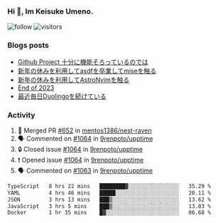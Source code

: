 ### Hi 👋, Im Keisuke Umeno.

<!--
**9renpoto/9renpoto** is a ✨ _special_ ✨ repository because its `README.md` (this file) appears on your GitHub profile.

Here are some ideas to get you started:

- 🔭 I’m currently working on ...
- 🌱 I’m currently learning ...
- 👯 I’m looking to collaborate on ...
- 🤔 I’m looking for help with ...
- 💬 Ask me about ...
- 📫 How to reach me: ...
- 😄 Pronouns: ...
- ⚡ Fun fact: ...
-->

![follow](https://img.shields.io/github/followers/9renpoto?label=Follow&style=social)
![visitors](https://komarev.com/ghpvc/?username=9renpoto&label=Profile%20views&color=0e75b6&style=flat)

### Blogs posts

<!-- BLOG-POST-LIST:START -->
- [Github Project 十分に機能そろっているのでは](https://9renpoto.win/entry/2024/01/14/gh-projects)
- [新年の休みを利用してasdfを卒業してmiseを触る](https://9renpoto.win/entry/2024/01/07/mise)
- [新年の休みを利用してAstroNvimを触る](https://9renpoto.win/entry/2024/01/03/new-year-holidays)
- [End of 2023](https://9renpoto.win/entry/2023/12/31/end)
- [最近毎日Duolingoを続けている](https://9renpoto.win/entry/2023/12/05/duolingo)
<!-- BLOG-POST-LIST:END -->

### Activity

<!--START_SECTION:activity-->
1. 🎉 Merged PR [#652](https://github.com/mentos1386/nest-raven/pull/652) in [mentos1386/nest-raven](https://github.com/mentos1386/nest-raven)
2. 🗣 Commented on [#1064](https://github.com/9renpoto/upptime/issues/1064#issuecomment-1902786270) in [9renpoto/upptime](https://github.com/9renpoto/upptime)
3. 🔒 Closed issue [#1064](https://github.com/9renpoto/upptime/issues/1064) in [9renpoto/upptime](https://github.com/9renpoto/upptime)
4. ❗ Opened issue [#1064](https://github.com/9renpoto/upptime/issues/1064) in [9renpoto/upptime](https://github.com/9renpoto/upptime)
5. 🗣 Commented on [#1063](https://github.com/9renpoto/upptime/issues/1063#issuecomment-1902763585) in [9renpoto/upptime](https://github.com/9renpoto/upptime)
<!--END_SECTION:activity-->

<!--START_SECTION:waka-->

```txt
TypeScript   8 hrs 22 mins   ████████▓░░░░░░░░░░░░░░░░   35.29 %
YAML         4 hrs 46 mins   █████░░░░░░░░░░░░░░░░░░░░   20.11 %
JSON         3 hrs 13 mins   ███▒░░░░░░░░░░░░░░░░░░░░░   13.62 %
JavaScript   3 hrs 5 mins    ███▒░░░░░░░░░░░░░░░░░░░░░   13.03 %
Docker       1 hr 35 mins    █▓░░░░░░░░░░░░░░░░░░░░░░░   06.68 %
```

<!--END_SECTION:waka-->
